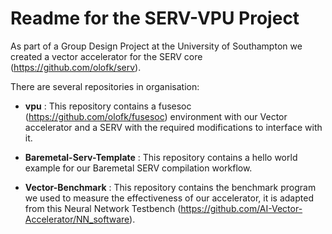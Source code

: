 # Readme for the SERV-VPU Project

As part of a Group Design Project at the University of Southampton we created a vector accelerator for the SERV core (https://github.com/olofk/serv).

There are several repositories in organisation:

- **vpu** : This repository contains a fusesoc (https://github.com/olofk/fusesoc) environment with our Vector accelerator and a SERV with the required modifications to interface with it.

- **Baremetal-Serv-Template** : This repository contains a hello world example for our Baremetal SERV compilation workflow.

- **Vector-Benchmark** : This repository contains the benchmark program we used to measure the effectiveness of our accelerator, it is adapted from this Neural Network Testbench (https://github.com/AI-Vector-Accelerator/NN_software).
